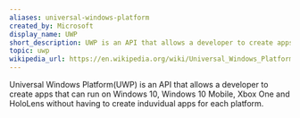 ```yaml
---
aliases: universal-windows-platform
created_by: Microsoft
display_name: UWP
short_description: UWP is an API that allows a developer to create apps that can run on Windows 10, Windows 10 Mobile, Xbox One and HoloLens.
topic: uwp
wikipedia_url: https://en.wikipedia.org/wiki/Universal_Windows_Platform
---
```

Universal Windows Platform(UWP) is an API that allows a developer to create apps that can run on Windows 10, Windows 10 Mobile, Xbox One and HoloLens without having to create induvidual apps for each platform.
